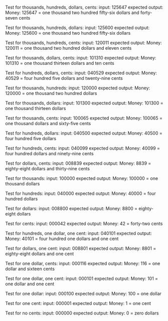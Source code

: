 Test for thousands, hundreds, dollars, cents: 
    input: 125647
    expected output: 
        Money: 125647 = one thousand two hundred fifty-six dollars and forty-seven cents


Test for thousands, hundreds, dollars: 
    input: 125600
    expected output:
        Money: 125600 = one thousand two hundred fifty-six dollars

Test for thousands, hundreds, cents: 
    input: 120011
    expected output:
        Money: 120011 = one thousand two hundred dollars and eleven cents

Test for thousands, dollars, cents: 
    input: 101310
    expected output:
        Money: 101310 = one thousand thirteen dollars and ten cents

Test for hundreds, dollars, cents: 
    input: 040529
    expected output:
        Money: 40529 = four hundred five dollars and twenty-nine cents


Test for thousands, hundreds: 
    input: 120000
    expected output:
        Money: 120000 = one thousand two hundred dollars

Test for thousands, dollars: 
    input: 101300
    expected output:
        Money: 101300 = one thousand thirteen dollars

Test for thousands, cents: 
    input: 100065
    expected output:
        Money: 100065 = one thousand dollars and sixty-five cents

Test for hundreds, dollars: 
    input: 040500
    expected output:
        Money: 40500 = four hundred five dollars

Test for hundreds, cents: 
    input: 040099
    expected output:
        Money: 40099 = four hundred dollars and ninety-nine cents

Test for dollars, cents: 
    input: 008839
    expected output:
        Money: 8839 = eighty-eight dollars and thirty-nine cents


Test for thousands: 
    input: 100000
    expected output:
        Money: 100000 = one thousand dollars

Test for hundreds: 
    input: 040000
    expected output:
        Money: 40000 = four hundred dollars

Test for dollars: 
    input: 008800
    expected output:
        Money: 8800 = eighty-eight dollars

Test for cents: 
    input: 000042
    expected output:
        Money: 42 = forty-two cents


Test for hundreds, one dollar, one cent: 
    input: 040101
    expected output:
        Money: 40101 = four hundred one dollars and one cent

Test for dollars, one cent: 
    input: 008801
    expected output:
        Money: 8801 = eighty-eight dollars and one cent

Test for one dollar, cents: 
    input: 000116
    expected output:
        Money: 116 = one dollar and sixteen cents


Test for one dollar, one cent: 
    input: 000101
    expected output:
        Money: 101 = one dollar and one cent

Test for one dollar: 
    input: 000100
    expected output:
        Money: 100 = one dollar

Test for one cent: 
    input: 000001
    expected output:
        Money: 1 = one cent

Test for no cents: 
    input: 000000
    expected output:
        Money: 0 = zero dollars